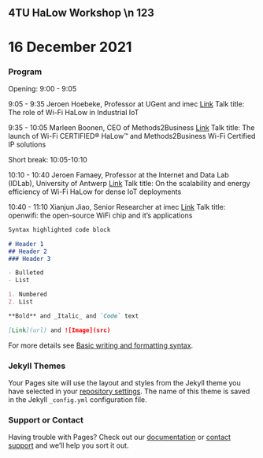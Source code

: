 ## 4TU HaLow Workshop \n 123
# 16 December 2021

### Program

Opening: 9:00 - 9:05

9:05 - 9:35
Jeroen Hoebeke, Professor at UGent and imec [Link](https://www.ugent.be/ea/idlab/en/members/jeroen-hoebeke.htm)
Talk title: The role of Wi-Fi HaLow in Industrial IoT

9:35 - 10:05
Marleen Boonen, CEO of Methods2Business [Link](https://www.methods2business.com/)
Talk title: The launch of Wi-Fi CERTIFIED® HaLow™ and Methods2Business Wi-Fi Certified IP solutions

Short break: 10:05-10:10

10:10 - 10:40
Jeroen Famaey, Professor at the Internet and Data Lab (IDLab), University of Antwerp [Link](https://jeroen.famaey.eu/)
Talk title: On the scalability and energy efficiency of Wi-Fi HaLow for dense IoT deployments

10:40 - 11:10
Xianjun Jiao, Senior Researcher at imec [Link](https://www.linkedin.com/in/xianjun-jiao-7a569641/?originalSubdomain=be)
Talk title: openwifi: the open-source WiFi chip and it’s applications

```markdown
Syntax highlighted code block

# Header 1
## Header 2
### Header 3

- Bulleted
- List

1. Numbered
2. List

**Bold** and _Italic_ and `Code` text

[Link](url) and ![Image](src)
```

For more details see [Basic writing and formatting syntax](https://docs.github.com/en/github/writing-on-github/getting-started-with-writing-and-formatting-on-github/basic-writing-and-formatting-syntax).

### Jekyll Themes

Your Pages site will use the layout and styles from the Jekyll theme you have selected in your [repository settings](https://github.com/wifi-halow/wifi-halow.github.io/settings/pages). The name of this theme is saved in the Jekyll `_config.yml` configuration file.

### Support or Contact

Having trouble with Pages? Check out our [documentation](https://docs.github.com/categories/github-pages-basics/) or [contact support](https://support.github.com/contact) and we’ll help you sort it out.

